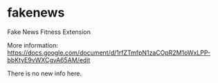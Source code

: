 # fakenews

Fake News Fitness Extension

More information: 
https://docs.google.com/document/d/1rfZTmfpN1zaCOpR2M1oWxLPP-bbKtyE9vWXCgvA65AM/edit

There is no new info here. 
